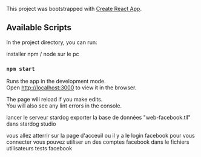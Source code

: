 This project was bootstrapped with [Create React App](https://github.com/facebook/create-react-app).

## Available Scripts

In the project directory, you can run:

installer npm / node sur le pc



### `npm start`

Runs the app in the development mode.<br />
Open [http://localhost:3000](http://localhost:3000) to view it in the browser.

The page will reload if you make edits.<br />
You will also see any lint errors in the console.

lancer le serveur stardog 
exporter la base de données "web-facebook.tll" dans stardog studio 

vous allez atterrir sur la page d'acceuil ou il y a le login facebook pour vous connecter vous pouvez utiliser un des comptes facebook dans le fichiers utilisateurs tests facebook


